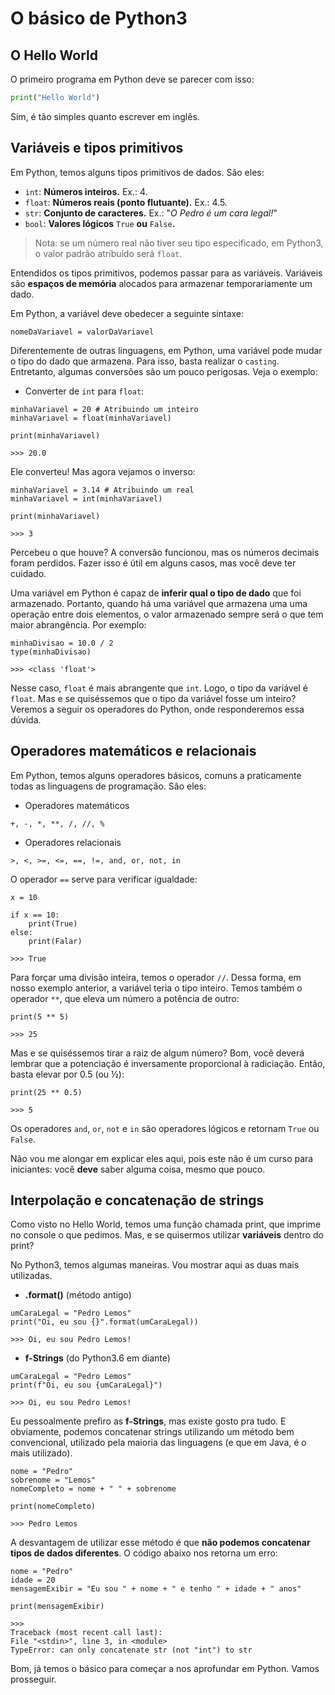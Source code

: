 # O básico de Python3

## O Hello World

O primeiro programa em Python deve se parecer com isso:

```python
print("Hello World")
```

Sim, é tão simples quanto escrever em inglês.

## Variáveis e tipos primitivos

Em Python, temos alguns tipos primitivos de dados. São eles:

- ```int```: **Números inteiros.** Ex.: 4.
- ```float```: **Números reais (ponto flutuante).** Ex.: 4.5.
- ```str```: **Conjunto de caracteres.** Ex.: "*O Pedro é um cara legal!*"
- ```bool```: **Valores lógicos** ```True``` **ou** ```False```**.**

> Nota: se um número real não tiver seu tipo especificado, em Python3, o valor padrão atribuído será ```float```.

Entendidos os tipos primitivos, podemos passar para as variáveis.
Variáveis são **espaços de memória** alocados para armazenar temporariamente um dado.

Em Python, a variável deve obedecer a seguinte sintaxe:

```python3
nomeDaVariavel = valorDaVariavel
```

Diferentemente de outras linguagens, em Python, uma variável pode mudar o tipo do dado que armazena. Para isso, basta realizar o ```casting```. Entretanto, algumas conversões são um pouco perigosas. Veja o exemplo:

- Converter de ```int``` para ```float```:

```python3
minhaVariavel = 20 # Atribuindo um inteiro
minhaVariavel = float(minhaVariavel)

print(minhaVariavel)

>>> 20.0
```

Ele converteu! Mas agora vejamos o inverso:

```python3
minhaVariavel = 3.14 # Atribuindo um real
minhaVariavel = int(minhaVariavel)

print(minhaVariavel)

>>> 3
```

Percebeu o que houve? A conversão funcionou, mas os números decimais foram perdidos. Fazer isso é útil em alguns casos, mas você deve ter cuidado.

Uma variável em Python é capaz de **inferir qual o tipo de dado** que foi armazenado. Portanto, quando há uma variável que armazena uma uma operação entre dois elementos, o valor armazenado sempre será o que tem maior abrangência. Por exemplo:

```python3
minhaDivisao = 10.0 / 2
type(minhaDivisao)

>>> <class 'float'>
```

Nesse caso, ```float``` é mais abrangente que ```int```. Logo, o tipo da variável é ```float```. Mas e se quiséssemos que o tipo da variável fosse um inteiro? Veremos a seguir os operadores do Python, onde responderemos essa dúvida.

## Operadores matemáticos e relacionais

Em Python, temos alguns operadores básicos, comuns a praticamente todas as linguagens de programação. São eles:

- Operadores matemáticos

```+, -, *, **, /, //, %```

- Operadores relacionais

```>, <, >=, <=, ==, !=, and, or, not, in```

O operador ```==``` serve para verificar igualdade:

```python3
x = 10

if x == 10:
    print(True)
else:
    print(Falar)

>>> True
```

Para forçar uma divisão inteira, temos o operador ```//```. Dessa forma, em nosso exemplo anterior, a variável teria o tipo inteiro. Temos também o operador ```**```, que eleva um número a potência de outro:

```python3
print(5 ** 5)

>>> 25
```

Mas e se quiséssemos tirar a raiz de algum número? Bom, você deverá lembrar que a potenciação é inversamente proporcional à radiciação. Então, basta elevar por 0.5 (ou ½):

```python3
print(25 ** 0.5)

>>> 5
```

Os operadores ```and```, ```or```, ```not``` e ```in``` são operadores lógicos e retornam ```True``` ou ```False```.

Não vou me alongar em explicar eles aqui, pois este não é um curso para iniciantes: você **deve** saber alguma coisa, mesmo que pouco.

## Interpolação e concatenação de strings

Como visto no Hello World, temos uma função chamada print, que imprime no console o que pedimos. Mas, e se quisermos utilizar **variáveis** dentro do print?

No Python3, temos algumas maneiras. Vou mostrar aqui as duas mais utilizadas.

- **.format()** (método antigo)

```python3
umCaraLegal = "Pedro Lemos"
print("Oi, eu sou {}".format(umCaraLegal))

>>> Oi, eu sou Pedro Lemos!
```

- **f-Strings** (do Python3.6 em diante)

```python3
umCaraLegal = "Pedro Lemos"
print(f"Oi, eu sou {umCaraLegal}")

>>> Oi, eu sou Pedro Lemos!
```

Eu pessoalmente prefiro as **f-Strings**, mas existe gosto pra tudo. E obviamente, podemos concatenar strings utilizando um método bem convencional, utilizado pela maioria das linguagens (e que em Java, é o mais utilizado).

```python3
nome = "Pedro"
sobrenome = "Lemos"
nomeCompleto = nome + " " + sobrenome

print(nomeCompleto)

>>> Pedro Lemos
```

A desvantagem de utilizar esse método é que **não podemos concatenar tipos de dados diferentes**. O código abaixo nos retorna um erro:

```python3
nome = "Pedro"
idade = 20
mensagemExibir = "Eu sou " + nome + " e tenho " + idade + " anos"

print(mensagemExibir)

>>>
Traceback (most recent call last):
File "<stdin>", line 3, in <module>
TypeError: can only concatenate str (not "int") to str
```

Bom, já temos o básico para começar a nos aprofundar em Python. Vamos prosseguir.
